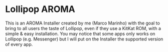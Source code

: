 Lollipop AROMA
==============
This is an AROMA Installer created by me (Marco Marinho) with the goal to bring to all users the taste of Lollipop, even if they use a KitKat ROM, with a simple & easy installation. You may notice that some apps only works on Lollipop (e.g. Messenger) but I will put on the Installer the supported version of every app.
